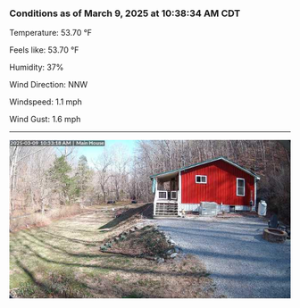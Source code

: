 ### Conditions as of March 9, 2025 at 10:38:34 AM CDT 

Temperature: 53.70 &deg;F

Feels like: 53.70 &deg;F

Humidity: 37%

Wind Direction: NNW

Windspeed: 1.1 mph

Wind Gust: 1.6 mph

---

<img src="./images/latest.jpeg"/>

